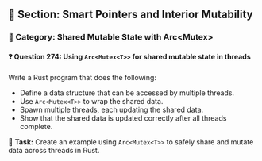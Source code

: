 ## 📘 Section: Smart Pointers and Interior Mutability  
### 🔹 Category: Shared Mutable State with Arc<Mutex<T>>  
#### ❓ Question 274: Using `Arc<Mutex<T>>` for shared mutable state in threads

Write a Rust program that does the following:

- Define a data structure that can be accessed by multiple threads.
- Use `Arc<Mutex<T>>` to wrap the shared data.
- Spawn multiple threads, each updating the shared data.
- Show that the shared data is updated correctly after all threads complete.

🔧 **Task:** Create an example using `Arc<Mutex<T>>` to safely share and mutate data across threads in Rust.
